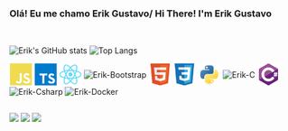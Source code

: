 ### Olá! Eu me chamo Erik Gustavo/ Hi There! I'm Erik Gustavo
<br>

![Erik's GitHub stats](https://github-readme-stats.vercel.app/api?username=ErikExatas&theme=transparent&show_icons=true)
![Top Langs](https://github-readme-stats.vercel.app/api/top-langs/?username=ErikExatas&hide_progress=true)

<div style="display: inline_block">
    <img align="center" alt="Erik-Js" height="40" width="40" src="https://raw.githubusercontent.com/devicons/devicon/master/icons/javascript/javascript-plain.svg">
    <img align="center" alt="Erik-Ts" height="40" width="40" src="https://raw.githubusercontent.com/devicons/devicon/master/icons/typescript/typescript-plain.svg">
    <img align="center" alt="Erik-React" height="40" width="40" src="https://raw.githubusercontent.com/devicons/devicon/master/icons/react/react-original.svg">
    <img align="center" alt="Erik-Bootstrap" height="40" width="40" src="https://cdn.jsdelivr.net/gh/devicons/devicon@latest/icons/bootstrap/bootstrap-original.svg" />        
    <img align="center" alt="Erik-HTML" height="40" width="40" src="https://raw.githubusercontent.com/devicons/devicon/master/icons/html5/html5-original.svg">
    <img align="center" alt="Erik-CSS" height="40" width="40" src="https://raw.githubusercontent.com/devicons/devicon/master/icons/css3/css3-original.svg">
    <img align="center" alt="Erik-Python" height="40" width="40" src="https://raw.githubusercontent.com/devicons/devicon/master/icons/python/python-original.svg">
    <img align="center" alt="Erik-C" height="40" width="40" src="https://cdn.jsdelivr.net/gh/devicons/devicon@latest/icons/c/c-original.svg" /> 
    <img align="center" alt="Erik-Csharp" height="40" width="40" src="https://raw.githubusercontent.com/devicons/devicon/master/icons/csharp/csharp-original.svg">
    <img align="center" alt="Erik-Csharp" height="40" width="40" src="https://cdn.jsdelivr.net/gh/devicons/devicon@latest/icons/java/java-original.svg" />
    <img align="center" alt="Erik-Docker" height="50" width="50" src="https://cdn.jsdelivr.net/gh/devicons/devicon@latest/icons/docker/docker-original-wordmark.svg" />
</div>

##
<div>
    <a href="https://www.instagram.com/erikgustavoo/" target="_blank"><img src="https://img.shields.io/badge/Instagram-E4405F?style=for-the-badge&logo=instagram&logoColor=white" target="_blank"></a> 
    <a href="https://www.linkedin.com/in/erik-gustavo-oliveira-71034a204/" target="_blank"><img src="https://img.shields.io/badge/LinkedIn-0077B5?style=for-the-badge&logo=linkedin&logoColor=white" target="_blank"></a> 
    <a href = "mailto:erik.exatas10@gmail.com"><img src="https://img.shields.io/badge/-Gmail-%23333?style=for-the-badge&logo=gmail&logoColor=white"></a>
</div>


